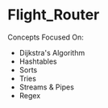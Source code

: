 # Flight_Router

Concepts Focused On:
* Dijkstra's Algorithm
* Hashtables
* Sorts
* Tries
* Streams & Pipes
* Regex
